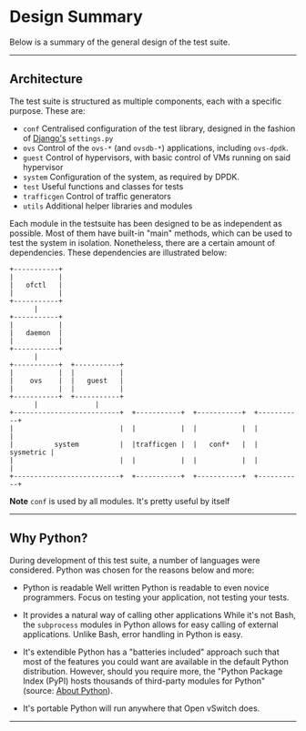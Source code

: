 # Design Summary

Below is a summary of the general design of the test suite.

---

## Architecture

The test suite is structured as multiple components, each with a specific purpose. These are:

* `conf`
  Centralised configuration of the test library, designed in the fashion of [Django's] `settings.py`
* `ovs`
  Control of the `ovs-*` (and `ovsdb-*`) applications, including `ovs-dpdk`.
* `guest`
  Control of hypervisors, with basic control of VMs running on said hypervisor
* `system`
  Configuration of the system, as required by DPDK.
* `test`
  Useful functions and classes for tests
* `trafficgen`
  Control of traffic generators
* `utils`
  Additional helper libraries and modules

Each module in the testsuite has been designed to be as independent as possible. Most of them have built-in "main" methods, which can be used to test the system in isolation. Nonetheless, there are a certain amount of dependencies. These dependencies are illustrated below:

    +-----------+
    |           |
    |   ofctl   |
    |           |
    +-----------+
          |
    +-----------+
    |           |
    |   daemon  |
    |           |
    +-----------+
          |
    +-----------+  +-----------+
    |           |  |           |
    |    ovs    |  |   guest   |
    |           |  |           |
    +-----------+  +-----------+
          |              |
    +--------------------------+  +-----------+  +-----------+  +-----------+
    |                          |  |           |  |           |  |           |
    |          system          |  |trafficgen |  |   conf*   |  | sysmetric |
    |                          |  |           |  |           |  |           |
    +--------------------------+  +-----------+  +-----------+  +-----------+

**Note** `conf` is used by all modules. It's pretty useful by itself

---

## Why Python?

During development of this test suite, a number of languages were considered. Python was chosen for the reasons below and more:

* Python is readable
  Well written Python is readable to even novice programmers. Focus on testing your application, not testing your tests.

* It provides a natural way of calling other applications
  While it's not Bash, the `subprocess` modules in Python allows for easy calling of external applications. Unlike Bash, error handling in Python is easy.

* It's extendible
  Python has a "batteries included" approach such that most of the features you could want are available in the default Python distribution. However, should you require more, the "Python Package Index (PyPI) hosts thousands of third-party modules for Python" (source: [About Python]).

* It's portable​
  Python will run anywhere that Open vSwitch does.

---

[About Python]: https://www.python.org/about/
[Django's]: https://www.djangoproject.com/

